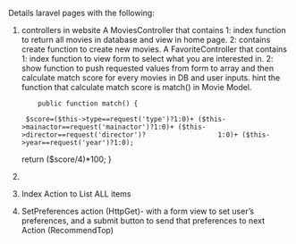 Details
laravel pages with the following:
1.	controllers in website 
A MoviesController that contains 
    1: index function to return all movies in database and view in home page. 
    2: contains create function to create new movies.
A FavoriteController that contains 
    1: index function to view form to select what you are interested in.
    2: show function to push requested values from form to array and then calculate match score for every movies in DB and user inputs.
    hint the function that calculate match score is match() in Movie Model.
    
            public function match() {
            
         $score=($this->type==request('type')?1:0)+ ($this->mainactor==request('mainactor')?1:0)+ ($this->director==request('director')?                  1:0)+ ($this->year==request('year')?1:0);

       return  ($score/4)*100;
       }

2.
2.	Index Action to List ALL items
3.	SetPreferences action  (HttpGet)- with a form view to set user’s preferences, and a submit button to send that preferences to next Action (RecommendTop)
